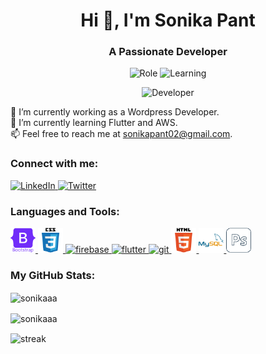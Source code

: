 <h1 align="center">Hi 👋, I'm Sonika Pant</h1>
<h3 align="center">A Passionate Developer</h3>

<p align="center">
  <img src="https://img.shields.io/badge/Role-Wordpress%20Developer-brightgreen" alt="Role" />
  <img src="https://img.shields.io/badge/Learning-Flutter%20%7C%20AWS-blue" alt="Learning" />
</p>

<p align="center">
  <img src="https://media.giphy.com/media/3o7TKMj5u1fda6Aeww/giphy.gif" alt="Developer" width="200"/>
</p>

🔭 I’m currently working as a Wordpress Developer.  
🌱 I’m currently learning Flutter and AWS.  
📫 Feel free to reach me at [sonikapant02@gmail.com](mailto:sonikapant02@gmail.com).

<h3 align="left">Connect with me:</h3>
<p align="left">
  <a href="https://www.linkedin.com/in/sonika-pant-874787268/" target="_blank" rel="noreferrer">
    <img src="https://img.shields.io/badge/LinkedIn-Connect%20with%20me-blue" alt="LinkedIn" />
  </a>
  <a href="https://twitter.com/sonika_pant" target="_blank" rel="noreferrer">
    <img src="https://img.shields.io/badge/Twitter-Follow%20me-1DA1F2" alt="Twitter" />
  </a>
</p>

<h3 align="left">Languages and Tools:</h3>
<p align="left">
  <a href="https://getbootstrap.com" target="_blank" rel="noreferrer">
    <img src="https://raw.githubusercontent.com/devicons/devicon/master/icons/bootstrap/bootstrap-plain-wordmark.svg" alt="bootstrap" width="40" height="40"/>
  </a>
  <a href="https://www.w3schools.com/css/" target="_blank" rel="noreferrer">
    <img src="https://raw.githubusercontent.com/devicons/devicon/master/icons/css3/css3-original-wordmark.svg" alt="css3" width="40" height="40"/>
  </a>
  <a href="https://firebase.google.com/" target="_blank" rel="noreferrer">
    <img src="https://www.vectorlogo.zone/logos/firebase/firebase-icon.svg" alt="firebase" width="40" height="40"/>
  </a>
  <a href="https://flutter.dev" target="_blank" rel="noreferrer">
    <img src="https://www.vectorlogo.zone/logos/flutterio/flutterio-icon.svg" alt="flutter" width="40" height="40"/>
  </a>
  <a href="https://git-scm.com/" target="_blank" rel="noreferrer">
    <img src="https://www.vectorlogo.zone/logos/git-scm/git-scm-icon.svg" alt="git" width="40" height="40"/>
  </a>
  <a href="https://www.w3.org/html/" target="_blank" rel="noreferrer">
    <img src="https://raw.githubusercontent.com/devicons/devicon/master/icons/html5/html5-original-wordmark.svg" alt="html5" width="40" height="40"/>
  </a>
  <a href="https://www.mysql.com/" target="_blank" rel="noreferrer">
    <img src="https://raw.githubusercontent.com/devicons/devicon/master/icons/mysql/mysql-original-wordmark.svg" alt="mysql" width="40" height="40"/>
  </a>
  <a href="https://www.photoshop.com/en" target="_blank" rel="noreferrer">
    <img src="https://raw.githubusercontent.com/devicons/devicon/master/icons/photoshop/photoshop-line.svg" alt="photoshop" width="40" height="40"/>
  </a>
</p>

<h3 align="left">My GitHub Stats:</h3>
<p align="left">
  <img align="center" src="https://github-readme-stats.vercel.app/api/top-langs?username=sonikaaa&show_icons=true&locale=en&layout=compact&theme=radical" alt="sonikaaa" />
</p>
<p align="left">
  <img align="center" src="https://github-readme-stats.vercel.app/api?username=sonikaaa&show_icons=true&count_private=true&theme=radical" alt="sonikaaa" />
</p>
<p align="left">
  <img align="center" src="https://github-readme-streak-stats.herokuapp.com/?user=sonikaaa&theme=radical" alt="streak" />
</p>

